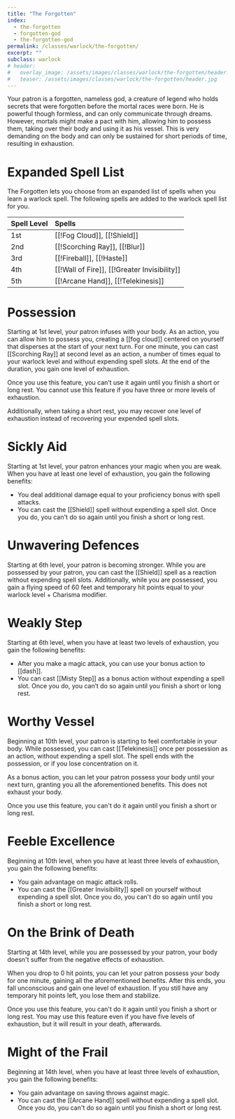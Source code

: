 ```yaml
---
title: "The Forgotten"
index:
  - the-forgotten 
  - forgotten-god
  - the-forgotten-god
permalink: /classes/warlock/the-forgotten/
excerpt: ""
subclass: warlock
# header:
#   overlay_image: /assets/images/classes/warlock/the-forgotten/header.png
#   teaser: /assets/images/classes/warlock/the-forgotten/header.jpg
---
```

Your patron is a forgotten, nameless god, a creature of legend who holds secrets that were forgotten before the mortal races were born. He is powerful though formless, and can only communicate through dreams. However, mortals might make a pact with him, allowing him to possess them, taking over their body and using it as his vessel. This is very demanding on the body and can only be sustained for short periods of time, resulting in exhaustion.

# Expanded Spell List
The Forgotten lets you choose from an expanded list of spells when you learn a warlock spell. The following spells are added to the warlock spell list for you.

| Spell Level | Spells                                         |
| :---------- | :--------------------------------------------- |
| 1st         | [[!Fog Cloud]], [[!Shield]]            |
| 2nd         | [[!Scorching Ray]], [[!Blur]]           |
| 3rd         | [[!Fireball]], [[!Haste]]                  |
| 4th         | [[!Wall of Fire]], [[!Greater Invisibility]] |
| 5th         | [[!Arcane Hand]], [[!Telekinesis]]             |

# Possession
Starting at 1st level, your patron infuses with your body. As an action, you can allow him to possess you, creating a [[fog cloud]] centered on yourself that disperses at the start of your next turn. For one minute, you can cast [[Scorching Ray]] at second level as an action, a number of times equal to your warlock level and without expending spell slots. At the end of the duration, you gain one level of exhaustion.

Once you use this feature, you can’t use it again until you finish a short or long rest. You cannot use this feature if you have three or more levels of exhaustion.

Additionally, when taking a short rest, you may recover one level of exhaustion instead of recovering your expended spell slots. 

# Sickly Aid
Starting at 1st level, your patron enhances your magic when you are weak. When you have at least one level of exhaustion, you gain the following benefits:

- You deal additional damage equal to your proficiency bonus with spell attacks.
- You can cast the [[Shield]] spell without expending a spell slot. Once you do, you can't do so again until you finish a short or long rest.

# Unwavering Defences
Starting at 6th level, your patron is becoming stronger. While you are possessed by your patron, you can cast the [[Shield]] spell as a reaction without expending spell slots. Additionally, while you are possessed, you gain a flying speed of 60 feet and temporary hit points equal to your warlock level + Charisma modifier.

# Weakly Step
Starting at 6th level, when you have at least two levels of exhaustion, you gain the following benefits:

- After you make a magic attack, you can use your bonus action to [[dash]].
- You can cast [[Misty Step]] as a bonus action without expending a spell slot. Once you do, you can’t do so again until you finish a short or long rest.


# Worthy Vessel
Beginning at 10th level, your patron is starting to feel comfortable in your body. While possessed, you can cast [[Telekinesis]] once per possession as an action, without expending a spell slot. The spell ends with the possession, or if you lose concentration on it.

As a bonus action, you can let your patron possess your body until your next turn, granting you all the aforementioned benefits. This does not exhaust your body.

Once you use this feature, you can't do it again until you finish a short or long rest.

# Feeble Excellence
Beginning at 10th level, when you have at least three levels of exhaustion, you gain the following benefits:

- You gain advantage on magic attack rolls.
- You can cast the [[Greater Invisibility]] spell on yourself without expending a spell slot. Once you do, you can't do so again until you finish a short or long rest.

# On the Brink of Death
Starting at 14th level, while you are possessed by your patron, your body doesn't suffer from the negative effects of exhaustion.

When you drop to 0 hit points, you can let your patron possess your body for one minute, gaining all the aforementioned benefits. After this ends, you fall unconscious and gain one level of exhaustion. If you still have any temporary hit points left, you lose them and stabilize.

Once you use this feature, you can't do it again until you finish a short or long rest. You may use this feature even if you have five levels of exhaustion, but it will result in your death, afterwards.

# Might of the Frail
Beginning at 14th level, when you have at least three levels of exhaustion, you gain the following benefits:

- You gain advantage on saving throws against magic.
- You can cast the [[Arcane Hand]] spell without expending a spell slot. Once you do, you can't do so again until you finish a short or long rest.